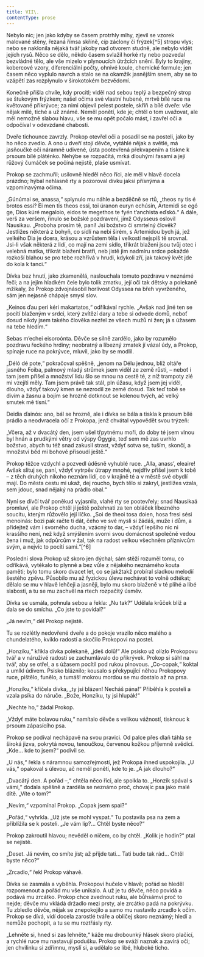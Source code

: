 ```yaml
---
title: VII\.
contentType: prose
---
```


<section>

Nebylo nic; jen jako kdyby se časem protrhly mlhy, zjevil se vzorek malované stěny, řezaná římsa skříně, cíp záclony či frýzek[^5] stropu vlys; nebo se naklonila nějaká tvář jakoby nad otvorem studně, ale nebylo vidět jejích rysů. Něco se dělo, někdo časem svlažil horké rty nebo pozvedal bezvládné tělo, ale vše mizelo v plynoucích útržcích snění. Byly to krajiny, kobercové vzory, diferenciální počty, ohnivé koule, chemické formule; jen časem něco vyplulo navrch a stalo se na okamžik jasnějším snem, aby se to vzápětí zas rozplynulo v širokotokém bezvědomí.

Konečně přišla chvíle, kdy procitl; viděl nad sebou teplý a bezpečný strop se štukovým frýzkem; našel očima své vlastní hubené, mrtvě bílé ruce na květované přikrývce; za nimi objevil pelest postele, skříň a bílé dveře: vše nějak milé, tiché a už známé. Neměl ponětí, kde je; chtěl o tom uvažovat, ale měl nemožně slabou hlavu, vše se mu opět počalo mást, i zavřel oči a odpočíval v odevzdané chabosti.

Dveře tichounce zavrzly. Prokop otevřel oči a posadil se na posteli, jako by ho něco zvedlo. A ono u dveří stojí děvče, vytáhlé nějak a světlé, má jasňoučké oči náramně udivené, ústa pootevřená překvapením a tiskne k prsoum bílé pláténko. Nehýbe se rozpačitá, mrká dlouhými řasami a její růžový čumáček se počíná nejistě, plaše usmívat.

Prokop se zachmuřil; usilovně hleděl něco říci, ale měl v hlavě docela prázdno; hýbal nehlasně rty a pozoroval dívku jaksi přísnýma a vzpomínavýma očima.

„Gúnúmai se, anassa,“ splynulo mu náhle a bezděčně se rtů, „theos ny tis é brotos essi? Ei men tis theos essi, toi úranon euryn echúsin, Artemidi se egó ge, Dios kúré megaloio, eidos te megethos te fyén t’anchista eďskó.“ A dále, verš za veršem, řinulo se božské pozdravení, jímž Odysseus oslovil Nausikau. „Proboha prosím tě, paní! Jsi božstvo či smrtelný člověk? Jestližes některá z bohyň, co sídlí na nebi širém, s Artemidou bych já, jež velkého Dia je dcera, krásou a vzrůstem těla i velkostí nejspíš tě srovnal. Jsi-li však některá z lidí, co mají na zemi sídlo, třikrát blaženi jsou tvůj otec i velebná matka, třikrát blaženi bratři, neb jistě jim nadmíru srdce pokaždé rozkoší blahou se pro tebe rozhřívá v hrudi, kdykoli zří, jak takový květ jde do kola k tanci.“

Dívka bez hnutí, jako zkamenělá, naslouchala tomuto pozdravu v neznámé řeči; a na jejím hladkém čele bylo tolik zmatku, její oči tak dětsky a polekaně mžikaly, že Prokop zdvojnásobil horlivost Odyssea na břeh vyvrženého, sám jen nejasně chápaje smysl slov.

„Keinos ďau peri kéri makartatos,“ odříkával rychle. „Avšak nad jiné ten se pocítí blaženým v srdci, který zvítězí dary a tebe si odvede domů, neboť dosud nikdy jsem takého člověka nezřel ze všech mužů ni žen; já s úžasem na tebe hledím.“

Sebas m’echei eisoroónta. Děvče se silně zardělo, jako by rozumělo pozdravu řeckého hrdiny; neobratný a líbezný zmatek jí vázal údy, a Prokop, spínaje ruce na pokrývce, mluvil, jako by se modlil.

„Déló dé pote,“ pokračoval spěšně, „jenom na Délu jednou, blíž oltáře jasného Foiba, palmový mladý strůmek jsem viděl ze země růsti, – neboť i tam jsem přišel a množství lidu šlo se mnou na cestě té, z níž trampoty zlé mi vzejíti měly. Tam jsem právě tak stál, pln úžasu, když jsem jej viděl, dlouho, vždyť takový kmen se nezrodil ze země dosud. Tak teď tobě se divím a žasnu a bojím se hrozně dotknout se kolenou tvých, ač velký smutek mě tísní.“

Deidia ďainós: ano, bál se hrozně, ale i dívka se bála a tiskla k prsoum bílé prádlo a neodvracela očí z Prokopa, jenž chvátal vypovědět svou trýzeň:

„Včera, až v dvacátý den, jsem ušel třpytnému moři, do doby té jsem vlnou byl hnán a prudkými větry od výspy Ógygie, teď sem mě zas uvrhlo božstvo, abych tu též snad zakusil strast, vždyť sotva se, tuším, skončí, a množství běd mi bohové přisoudí ještě.“

Prokop těžce vzdychl a pozvedl úděsně vyhublé ruce. „Alla, anass’, eleaire! Avšak slituj se, paní, vždyť vytrpěv útrapy mnohé, nejdřív přišel jsem k tobě – z těch druhých nikoho neznám lidí, co v krajině té a v městě své obydlí mají. Do města cestu mi ukaž, dej roucho, bych tělo si zakryl, jestližes vzala, sem jdouc, snad nějaký na prádlo obal.“

Nyní se dívčí tvář poněkud vyjasnila, vlahé rty se pootevřely; snad Nausikaá promluví, ale Prokop chtěl jí ještě požehnati za ten obláček líbezného soucitu, kterým růžovělo její líčko. „Soi de theoi tosa doien, hosa fresi sési menoinás: bozi pak račte ti dát, čeho ve své mysli si žádáš, muže i dům, a přidejtež vám i svorného ducha, vzácný to dar, – vždyť lepšího nic ni krasšího není, než když smýšlením svorni svou domácnost společně vedou žena i muž, jak odpůrcům v žal, tak na radost velkou všechněm příznivcům svým, a nejvíc to pocítí sami.“[^6]

Poslední slova Prokop už skoro jen dýchal; sám stěží rozuměl tomu, co odříkává, vytékalo to plynně a bez vůle z nějakého neznámého kouta paměti; bylo tomu skoro dvacet let, co se jakžtakž probíral sladkou melodií šestého zpěvu. Působilo mu až fyzickou úlevu nechávat to volně odtékat; dělalo se mu v hlavě lehčeji a jasněji, bylo mu skoro blaženě v té plihé a libé slabosti, a tu se mu zachvěl na rtech rozpačitý úsměv.

Dívka se usmála, pohnula sebou a řekla: „Nu tak?“ Udělala krůček blíž a dala se do smíchu. „Co jste to povídal?“

„Já nevím,“ děl Prokop nejistě.

Tu se rozlétly nedovřené dveře a do pokoje vrazilo něco malého a chundelatého, kviklo radostí a skočilo Prokopovi na postel.

„Honzíku,“ křikla dívka polekaně, „jdeš dolů!“ Ale psisko už olízlo Prokopovu tvář a v náruživé radosti se zachumlávalo do přikrývek. Prokop si sáhl na tvář, aby se otřel, a s úžasem pocítil pod rukou plnovous. „Co-copak,“ koktal a umlkl údivem. Psisko bláznilo; kousalo s překypující něhou Prokopovy ruce, pištělo, funělo, a tumáš! mokrou mordou se mu dostalo až na prsa.

„Honzíku,“ křičela dívka, „ty jsi blázen! Necháš pána!“ Přiběhla k posteli a vzala psíka do náruče. „Bože, Honzíku, ty jsi hlupák!“

„Nechte ho,“ žádal Prokop.

„Vždyť máte bolavou ruku,“ namítalo děvče s velikou vážností, tisknouc k prsoum zápasícího psa.

Prokop se podíval nechápavě na svou pravici. Od palce přes dlaň táhla se široká jizva, pokrytá novou, tenoučkou, červenou kožkou příjemně svědící. „Kde… kde to jsem?“ podivil se.

„U nás,“ řekla s náramnou samozřejmostí, jež Prokopa ihned uspokojila. „U vás,“ opakoval s úlevou, ač neměl ponětí, kde to je. „A jak dlouho?“

„Dvacátý den. A pořád –,“ chtěla něco říci, ale spolkla to. „Honzík spával s vámi,“ dodala spěšně a zarděla se neznámo proč, chovajíc psa jako malé dítě. „Víte o tom?“

„Nevím,“ vzpomínal Prokop. „Copak jsem spal?“

„Pořád,“ vyhrkla. „Už jste se mohl vyspat.“ Tu postavila psa na zem a přiblížila se k posteli. „Je vám líp?… Chtěl byste něco?“

Prokop zakroutil hlavou; nevěděl o ničem, co by chtěl. „Kolik je hodin?“ ptal se nejistě.

„Deset. Já nevím, co smíte jíst; až přijde tati… Tati bude tak rád… Chtěl byste něco?“

„Zrcadlo,“ řekl Prokop váhavě.

Dívka se zasmála a vyběhla. Prokopovi hučelo v hlavě; pořád se hleděl rozpomenout a pořád mu vše unikalo. A už je tu děvče, něco povídá a podává mu zrcátko. Prokop chce zvednout ruku, ale bůhsámví proč to nejde; děvče mu vkládá držadlo mezi prsty, ale zrcátko padá na pokrývku. Tu zbledlo děvče, nějak se znepokojilo a samo mu nastavilo zrcadlo k očím. Prokop se dívá, vidí docela zarostlé tváře a obličej skoro neznámý; hledí a nemůže pochopit, a tu se mu roztřásly rty.

„Lehněte si, hned si zas lehněte,“ káže mu drobounký hlásek skoro plačící, a rychlé ruce mu nastavují podušku. Prokop se sváží naznak a zavírá oči; jen chvilinku si zdřímnu, myslí si, a udělalo se libé, hluboké ticho.

</section>

